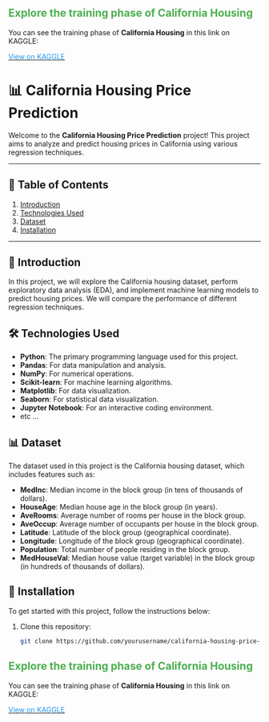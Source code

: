 ## <span style="color: #4CAF50;">Explore the training phase of  California Housing</span>

You can see the training phase of **California Housing** in this link on KAGGLE:

[](https://www.kaggle.com/code/ahmadrezagholami2001/machine-learning-housing-estimation) [<span style="color: #2196F3;">View on KAGGLE</span>](https://www.kaggle.com/code/ahmadrezagholami2001/machine-learning-housing-estimation)


# 📊 California Housing Price Prediction

Welcome to the **California Housing Price Prediction** project! This project aims to analyze and predict housing prices in California using various regression techniques.

---

## 📑 Table of Contents

1. [Introduction](#introduction)
2. [Technologies Used](#technologies-used)
3. [Dataset](#dataset)
4. [Installation](#installation)

---

## 📖 Introduction

In this project, we will explore the California housing dataset, perform exploratory data analysis (EDA), and implement machine learning models to predict housing prices. We will compare the performance of different regression techniques.

## 🛠 Technologies Used

- **Python**: The primary programming language used for this project.
- **Pandas**: For data manipulation and analysis.
- **NumPy**: For numerical operations.
- **Scikit-learn**: For machine learning algorithms.
- **Matplotlib**: For data visualization.
- **Seaborn**: For statistical data visualization.
- **Jupyter Notebook**: For an interactive coding environment.
- etc ...

## 📊 Dataset

The dataset used in this project is the California housing dataset, which includes features such as:

- **MedInc**: Median income in the block group (in tens of thousands of dollars).
- **HouseAge**: Median house age in the block group (in years).
- **AveRooms**: Average number of rooms per house in the block group.
- **AveOccup**: Average number of occupants per house in the block group.
- **Latitude**: Latitude of the block group (geographical coordinate).
- **Longitude**: Longitude of the block group (geographical coordinate).
- **Population**: Total number of people residing in the block group.
- **MedHouseVal**: Median house value (target variable) in the block group (in hundreds of thousands of dollars).


## 🚀 Installation

To get started with this project, follow the instructions below:

1. Clone this repository:
   ```bash
   git clone https://github.com/yourusername/california-housing-price-prediction.git

   
## <span style="color: #4CAF50;">Explore the training phase of  California Housing</span>

You can see the training phase of **California Housing** in this link on KAGGLE:

[](https://www.kaggle.com/code/ahmadrezagholami2001/machine-learning-housing-estimation) [<span style="color: #2196F3;">View on KAGGLE</span>](https://www.kaggle.com/code/ahmadrezagholami2001/machine-learning-housing-estimation)


